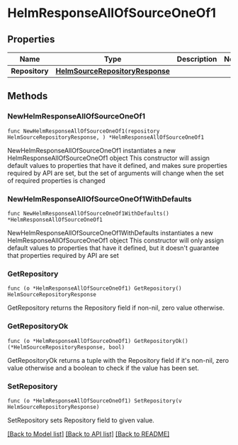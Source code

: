 # HelmResponseAllOfSourceOneOf1

## Properties

Name | Type | Description | Notes
------------ | ------------- | ------------- | -------------
**Repository** | [**HelmSourceRepositoryResponse**](HelmSourceRepositoryResponse.md) |  | 

## Methods

### NewHelmResponseAllOfSourceOneOf1

`func NewHelmResponseAllOfSourceOneOf1(repository HelmSourceRepositoryResponse, ) *HelmResponseAllOfSourceOneOf1`

NewHelmResponseAllOfSourceOneOf1 instantiates a new HelmResponseAllOfSourceOneOf1 object
This constructor will assign default values to properties that have it defined,
and makes sure properties required by API are set, but the set of arguments
will change when the set of required properties is changed

### NewHelmResponseAllOfSourceOneOf1WithDefaults

`func NewHelmResponseAllOfSourceOneOf1WithDefaults() *HelmResponseAllOfSourceOneOf1`

NewHelmResponseAllOfSourceOneOf1WithDefaults instantiates a new HelmResponseAllOfSourceOneOf1 object
This constructor will only assign default values to properties that have it defined,
but it doesn't guarantee that properties required by API are set

### GetRepository

`func (o *HelmResponseAllOfSourceOneOf1) GetRepository() HelmSourceRepositoryResponse`

GetRepository returns the Repository field if non-nil, zero value otherwise.

### GetRepositoryOk

`func (o *HelmResponseAllOfSourceOneOf1) GetRepositoryOk() (*HelmSourceRepositoryResponse, bool)`

GetRepositoryOk returns a tuple with the Repository field if it's non-nil, zero value otherwise
and a boolean to check if the value has been set.

### SetRepository

`func (o *HelmResponseAllOfSourceOneOf1) SetRepository(v HelmSourceRepositoryResponse)`

SetRepository sets Repository field to given value.



[[Back to Model list]](../README.md#documentation-for-models) [[Back to API list]](../README.md#documentation-for-api-endpoints) [[Back to README]](../README.md)


